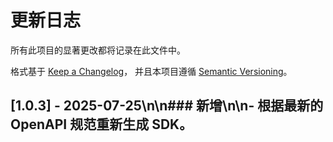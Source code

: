 # 更新日志

所有此项目的显著更改都将记录在此文件中。

格式基于 [Keep a Changelog](https://keepachangelog.com/en/1.0.0/)，
并且本项目遵循 [Semantic Versioning](https://semver.org/spec/v2.0.0.html)。

## [1.0.3] - 2025-07-25\n\n### 新增\n\n- 根据最新的 OpenAPI 规范重新生成 SDK。
